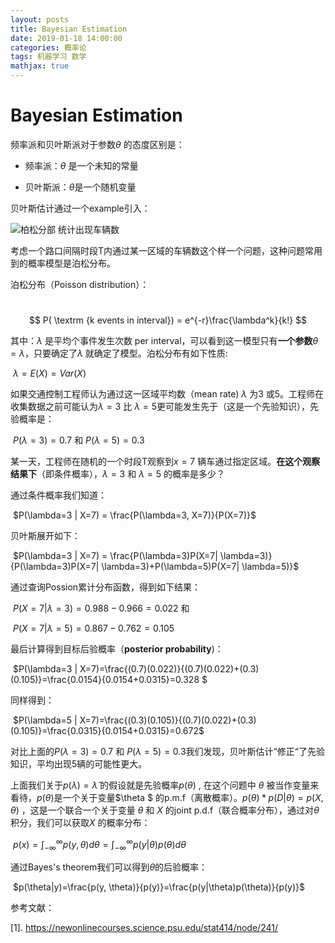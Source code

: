 ```yaml
---
layout: posts
title: Bayesian Estimation
date: 2019-01-18 14:00:00
categories: 概率论
tags: 机器学习 数学
mathjax: true
---
```

# Bayesian Estimation

频率派和贝叶斯派对于参数$\theta$ 的态度区别是：

* 频率派：$\theta$ 是一个未知的常量

* 贝叶斯派：$\theta​$ 是一个随机变量

贝叶斯估计通过一个example引入：

![柏松分部 统计出现车辆数](https://newonlinecourses.science.psu.edu/stat414/sites/onlinecourses.science.psu.edu.stat414/files/lesson52/147882_traffic/index.jpg)

考虑一个路口间隔时段T内通过某一区域的车辆数这个样一个问题，这种问题常用到的概率模型是泊松分布。

泊松分布（Poisson distribution）：

​				 $$ P( \textrm {k  events in interval}) = e^{-r}\frac{\lambda^k}{k!} $$

其中：$\lambda$ 是平均个事件发生次数 per interval，可以看到这一模型只有**一个参数**$\theta = \lambda$，只要确定了$\lambda$ 就确定了模型。泊松分布有如下性质:

​				$\lambda = E(X) = Var(X)$

如果交通控制工程师认为通过这一区域平均数（mean rate) $\lambda​$ 为3 或5。工程师在收集数据之前可能认为$\lambda = 3​$ 比 $\lambda = 5​$ 更可能发生先于（这是一个先验知识），先验概率是：

​				$P(\lambda = 3) = 0.7​$ 和 $P(\lambda = 5) = 0.3​$

某一天，工程师在随机的一个时段T观察到$x = 7$ 辆车通过指定区域。**在这个观察结果下**（即条件概率），$\lambda = 3$ 和 $\lambda = 5$ 的概率是多少？

通过条件概率我们知道：

​				 $P(\lambda=3 | X=7) = \frac{P(\lambda=3, X=7)}{P(X=7)}$ 

贝叶斯展开如下：

​				$P(\lambda=3 | X=7) = \frac{P(\lambda=3)P(X=7| \lambda=3)}{P(\lambda=3)P(X=7| \lambda=3)+P(\lambda=5)P(X=7| \lambda=5)}$

通过查询Possion累计分布函数，得到如下结果：

​				$P(X=7|\lambda=3)=0.988-0.966=0.022$  和 

​				$P(X=7|\lambda=5)=0.867-0.762=0.105$

最后计算得到目标后验概率（**posterior probability**)：

​	$P(\lambda=3 | X=7)=\frac{(0.7)(0.022)}{(0.7)(0.022)+(0.3)(0.105)}=\frac{0.0154}{0.0154+0.0315}=0.328 $

同样得到：

​	$P(\lambda=5 | X=7)=\frac{(0.3)(0.105)}{(0.7)(0.022)+(0.3)(0.105)}=\frac{0.0315}{0.0154+0.0315}=0.672$

对比上面的$P(\lambda = 3) = 0.7​$  和 $P(\lambda = 5) = 0.3​$ 我们发现，贝叶斯估计“修正“了先验知识，平均出现5辆的可能性更大。

上面我们关于$p(\lambda) = \widehat{\lambda}$ 的假设就是先验概率$p(\theta)$ , 在这个问题中 $\theta$ 被当作变量来看待，$p(\theta)$是一个关于变量$\theta $ 的p.m.f（离散概率）。$p(\theta) * p(D|\theta) = p(X, \theta)$ ，这是一个联合一个关于变量 $\theta$ 和 $X$ 的joint p.d.f（联合概率分布），通过对$\theta$ 积分，我们可以获取$X$ 的概率分布：

​				$p(x)=\int_{-\infty}^{\infty}p(y,\theta)d\theta=\int_{-\infty}^{\infty}p(y|\theta)p(\theta)d\theta$

通过Bayes's theorem我们可以得到$\theta​$的后验概率：

​				$p(\theta|y)=\frac{p(y, \theta)}{p(y)}=\frac{p(y|\theta)p(\theta)}{p(y)}$



参考文献：

[1]. https://newonlinecourses.science.psu.edu/stat414/node/241/

